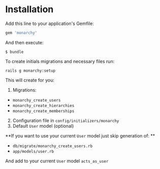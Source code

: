 # Installation
Add this line to your application's Gemfile:

```ruby
gem 'monarchy'
```

And then execute:

    $ bundle

To create initials migrations and necessary files run:
```
rails g monarchy:setup
```

This will create for you:

1. Migrations:
  - `monarchy_create_users`
  - `monarchy_create_hierarchies`
  - `monarchy_create_memberships`
2. Configuration file in `config/initializers/monarchy`
3. Default `User` model (optional)

**If you want to use your current `User` model just skip generation of: **
 - `db/migrate/monarchy_create_users.rb`
 - `app/models/user.rb`

And add to your current `User` model `acts_as_user`
